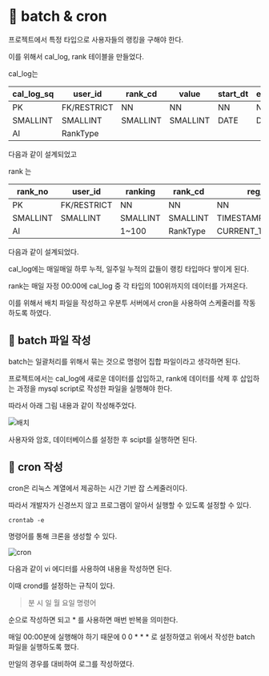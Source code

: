 # :pushpin: batch & cron


프로젝트에서 특정 타입으로 사용자들의 랭킹을 구해야 한다.

이를 위해서 cal_log, rank 테이블을 만들었다.

cal_log는 

| cal_log_sq | user_id | rank_cd | value | start_dt | end_dt | reg_tm | mod_tm |
|---|---|---|---|---|---|---|---|
| PK | FK/RESTRICT | NN	| NN | NN |	NN | NN | | 	
|SMALLINT |	SMALLINT | SMALLINT |	SMALLINT | DATE |	DATE | TIMESTAMP | TIMESTAMP |
|AI | RankType |	|  |	 |	 | CURRENT_TIMESTAMP |  |

다음과 같이 설계되었고

rank 는

| rank_no | user_id | ranking | rank_cd | reg_tm | mod_tm |
|---|---|---|---|---|---|
| PK | FK/RESTRICT | NN	| NN | NN | | 	
|SMALLINT |	SMALLINT | SMALLINT |	SMALLINT | TIMESTAMP | TIMESTAMP |
|AI |  | 1~100	| RankType | CURRENT_TIMESTAMP |  |

다음과 같이 설계되었다.

cal_log에는 매일매일 하루 누적, 일주일 누적의 값들이 랭킹 타입마다 쌓이게 된다.

rank는 매일 자정 00:00에 cal_log 중 각 타입의 100위까지의 데이터를 가져온다.

이를 위해서 배치 파일을 작성하고 우분투 서버에서 cron을 사용하여 스케줄러를 작동하도록 하였다.


## :triangular_flag_on_post: batch 파일 작성

batch는 일괄처리를 위해서 묶는 것으로 명령어 집합 파일이라고 생각하면 된다.

프로젝트에서는 cal_log에 새로운 데이터를 삽입하고, rank에 데이터를 삭제 후 삽입하는 과정을 mysql script로 작성한 파일을 실행해야 한다.

따라서 아래 그림 내용과 같이 작성해주었다.

![배치](https://user-images.githubusercontent.com/81286029/218315118-b9ee777d-8dac-4833-9f5d-f7792c2b1e53.png)

사용자와 암호, 데이터베이스를 설정한 후 scipt를 실행하면 된다.


## :truck: cron 작성

cron은 리눅스 계열에서 제공하는 시간 기반 잡 스케줄러이다.

따라서 개발자가 신경쓰지 않고 프로그램이 알아서 실행할 수 있도록 설정할 수 있다.

```
crontab -e
```
명령어를 통해 크론을 생성할 수 있다.

![cron](https://user-images.githubusercontent.com/81286029/218315283-78630b57-5b87-4665-9ad2-a91751049f0b.png)

다음과 같이 vi 에디터를 사용하여 내용을 작성하면 된다.

이때 crond를 설정하는 규칙이 있다.

> 분 시 일 월 요일 명령어

순으로 작성하면 되고 * 를 사용하면 매번 반복을 의미한다.

매일 00:00분에 실행해야 하기 때문에 0 0 * * * 로 설정하였고 위에서 작성한 batch 파일을 실행하도록 했다.

만일의 경우를 대비하여 로그를 작성하였다.





